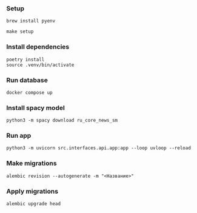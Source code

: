 ### Setup

```shell
brew install pyenv
```

```shell
make setup
```

### Install dependencies

```shell
poetry install
source .venv/bin/activate
```

### Run database

```shell
docker compose up
```

### Install spacy model

```shell
python3 -m spacy download ru_core_news_sm
```

### Run app
```shell
python3 -m uvicorn src.interfaces.api.app:app --loop uvloop --reload
```

### Make migrations

```shell
alembic revision --autogenerate -m "<Название>"
```

### Apply migrations

```shell
alembic upgrade head
```
